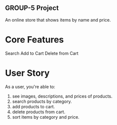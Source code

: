 ## GROUP-5 Project

An online store that shows items by name and price.

# Core Features
Search
Add to Cart
Delete from Cart

# User Story 
As a user, you're able to:
1. see images, descriptions, and prices of products.
2. search products by category.
3. add products to cart.
4. delete products from cart.
5. sort items by category and price.
